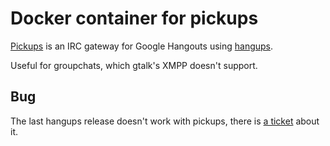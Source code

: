 # Docker container for pickups

[Pickups](https://github.com/mtomwing/pickups) is an IRC gateway for
Google Hangouts using [hangups](https://github.com/tdryer/hangups).

Useful for groupchats, which gtalk's XMPP doesn't support. 

## Bug

The last hangups release doesn't work with pickups, there is 
[a ticket](https://github.com/mtomwing/pickups/issues/9) about it.
